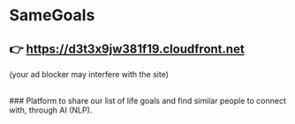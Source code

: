 # SameGoals
## 👉 https://d3t3x9jw381f19.cloudfront.net   
(your ad blocker may interfere with the site)

<br>
### Platform to share our list of life goals and find similar people to connect with, through AI (NLP).

 

